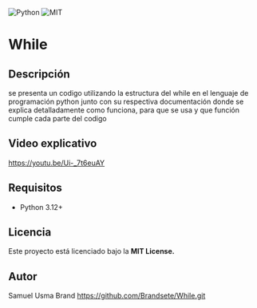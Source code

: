 ![Python](https://img.shields.io/badge/Python-3.12-blue)
![MIT](https://img.shields.io/badge/MIT-License-blue)

# While

## Descripción

se presenta un codigo utilizando la estructura del while en el lenguaje de programación python junto con su respectiva documentación donde se explica detalladamente como funciona, para que se usa y que función cumple cada parte del codigo 

## Video explicativo

https://youtu.be/Ui-_7t6euAY

## Requisitos

- Python 3.12+

## Licencia

Este proyecto está licenciado bajo la **MIT License.**

## Autor
Samuel Usma Brand https://github.com/Brandsete/While.git
